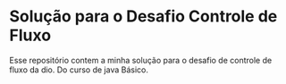 # Solução para o Desafio Controle de Fluxo

Esse repositório contem a minha solução para o desafio de controle de fluxo da dio. Do curso de java Básico.

